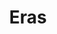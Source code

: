 ---
layout: wikipage_layout
title: Eras
description: Explore each era on an alien planet
moniker: Worldbuilding
slug: eras
permalink: /eras.html
categories: [root, world, personal]
order: 5
---